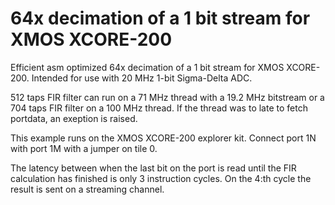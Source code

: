 # 64x decimation of a 1 bit stream for XMOS XCORE-200
Efficient asm optimized 64x decimation of a 1 bit stream for XMOS XCORE-200.
Intended for use with 20 MHz 1-bit Sigma-Delta ADC.

512 taps FIR filter can run on a 71 MHz thread with a 19.2 MHz bitstream or a 704 taps FIR filter on a 100 MHz thread.
If the thread was to late to fetch portdata, an exeption is raised.

This example runs on the XMOS XCORE-200 explorer kit.
Connect port 1N with port 1M with a jumper on tile 0.

The latency between when the last bit on the port is read until the FIR calculation has finished is only 3 instruction cycles. 
On the 4:th cycle the result is sent on a streaming channel.
